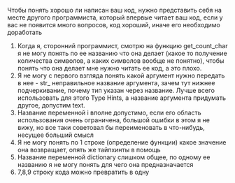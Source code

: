 Чтобы понять хорошо ли написан ваш код, нужно представить себя на месте другого программиста, который впервые читает ваш код, если у вас не появится много вопросов, код хороший, иначе его необходимо доработать

1. Когда я, сторонний программист, смотрю на функцию get_count_char я не могу понять по ее названию что она делает (какое то получение количества символов, а каких символов вообще не понятно), чтобы понять что она делает мне нужно читать ее код, а это плохо.
2. Я не могу с первого взгляда понять какой аргумент нужно передать в нее - str\_ неправильное название аргумента, зачем тут нижнее подчеркивание, почему тип указан через название. Лучше всего использовать для этого Type Hints, а название аргумента придумать другое, допустим text.
3. Название переменной i вполне допустимо, если его область использования очень ограничена, большой ошибки в этом я не вижу, но все таки советовал бы переименовать в что-нибудь, несущее больший смысл
4. Я не могу понять по 1 строке (определение функции) какое значение она возвращает, опять же тайпхинты в помощь
5. Название переменной dictionary слишком общее, по одному ее названию я не могу понять для чего она предназначается
6. 7,8,9 строку кода можно превратить в одну
